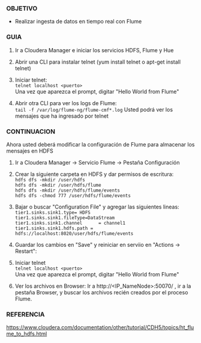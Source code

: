 ### OBJETIVO
* Realizar ingesta de datos en tiempo real con Flume 

### GUIA
1. Ir a Cloudera Manager e iniciar los servicios HDFS, Flume y Hue  

2. Abrir una CLI para instalar telnet (yum install telnet o apt-get install telnet) 

3. Iniciar telnet:  
`telnet localhost <puerto>`  
Una vez que aparezca el prompt, digitar "Hello World from Flume"  

4. Abrir otra CLI para ver los logs de Flume:  
`tail -f /var/log/flume-ng/flume-cmf*.log`
Usted podrá ver los mensajes que ha ingresado por telnet

### CONTINUACION

Ahora usted deberá modificar la configuración de Flume para almacenar los mensajes en HDFS

1. Ir a Cloudera Manager -> Servicio Flume -> Pestaña Configuración  

2. Crear la siguiente carpeta en HDFS y dar permisos de escritura:  
`hdfs dfs -mkdir /user/hdfs`  
`hdfs dfs -mkdir /user/hdfs/flume`  
`hdfs dfs -mkdir /user/hdfs/flume/events`  
`hdfs dfs -chmod 777 /user/hdfs/flume/events`  

3. Bajar o buscar "Configuration File" y agregar las siguientes lineas:
`tier1.sinks.sink1.type= HDFS`  
`tier1.sinks.sink1.fileType=DataStream`  
`tier1.sinks.sink1.channel      = channel1`  
`tier1.sinks.sink1.hdfs.path = hdfs://localhost:8020/user/hdfs/flume/events`  

4. Guardar los cambios en "Save" y reiniciar en serviio en "Actions -> Restart":

5. Iniciar telnet  
`telnet localhost <puerto>`  
Una vez que aparezca el prompt, digitar "Hello World from Flume"

6. Ver los archivos en Browser:
Ir a http://<IP_NameNode>:50070/ , ir a la pestaña Browser, y buscar los archivos recién creados por el proceso Flume.

### REFERENCIA

https://www.cloudera.com/documentation/other/tutorial/CDH5/topics/ht_flume_to_hdfs.html
